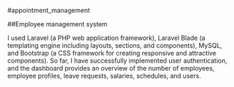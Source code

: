 #appointment_management

##Employee management system

I used Laravel (a PHP web application framework), Laravel Blade (a templating engine including layouts, sections, and components), MySQL, and Bootstrap (a CSS framework for creating responsive and attractive components). So far, I have successfully implemented user authentication, and the dashboard provides an overview of the number of employees, employee profiles, leave requests, salaries, schedules, and users.
